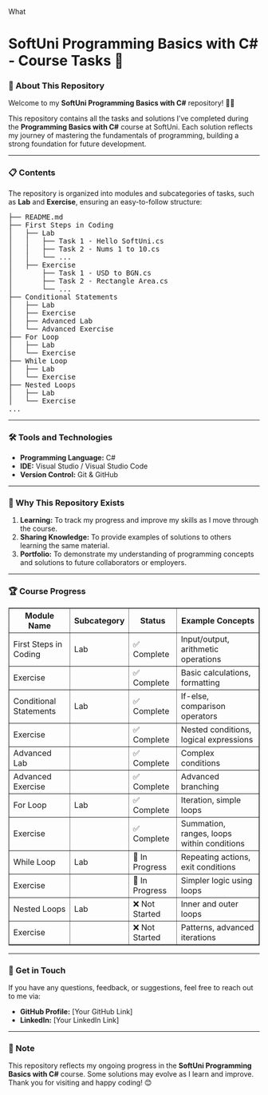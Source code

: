 What <h1>SoftUni Programming Basics with C# - Course Tasks 🚀</h1>
<h3>📖 About This Repository</h3>
<p>Welcome to my <b>SoftUni Programming Basics with C#</b> repository! 👨‍💻</p>
<p>This repository contains all the tasks and solutions I’ve completed during the <b>Programming Basics with C#</b> course at SoftUni. Each solution reflects my journey of mastering the fundamentals of programming, building a strong foundation for future development.</p>
<hr>
<h3>📋 Contents</h3>
<p>The repository is organized into modules and subcategories of tasks, such as <b>Lab</b> and <b>Exercise</b>, ensuring an easy-to-follow structure:</p>
<pre>
├── README.md  
├── First Steps in Coding  
│   ├── Lab  
│   │   ├── Task 1 - Hello SoftUni.cs  
│   │   ├── Task 2 - Nums 1 to 10.cs  
│   │   └── ...  
│   ├── Exercise  
│       ├── Task 1 - USD to BGN.cs  
│       ├── Task 2 - Rectangle Area.cs  
│       └── ...  
├── Conditional Statements  
│   ├── Lab  
│   ├── Exercise  
│   ├── Advanced Lab  
│   └── Advanced Exercise  
├── For Loop  
│   ├── Lab  
│   └── Exercise  
├── While Loop  
│   ├── Lab  
│   └── Exercise  
├── Nested Loops  
│   ├── Lab  
│   └── Exercise  
...  
</pre>
<hr>
<h3>🛠️ Tools and Technologies</h3>
<ul>
	<li><b>Programming Language:</b> C#</li>
	<li><b>IDE:</b> Visual Studio / Visual Studio Code</li>
	<li><b>Version Control:</b> Git & GitHub</li>
</ul>
<hr>
<h3>🤔 Why This Repository Exists</h3>
<ol>
	<li><b>Learning:</b> To track my progress and improve my skills as I move through the course.</li>
	<li><b>Sharing Knowledge:</b> To provide examples of solutions to others learning the same material.</li>
	<li><b>Portfolio:</b> To demonstrate my understanding of programming concepts and solutions to future collaborators or employers.</li>
</ol>
<hr>
<h3>🏆 Course Progress</h3>
<table border="1">
  <thead>
    <tr>
      <th>Module Name</th>
      <th>Subcategory</th>
      <th>Status</th>
      <th>Example Concepts</th>
    </tr>
  </thead>
  <tbody>
    <tr>
      <td>First Steps in Coding</td>
      <td>Lab</td>
      <td>✅ Complete</td>
      <td>Input/output, arithmetic operations</td>
    </tr>
    <tr>
      <td>Exercise</td>
      <td></td>
      <td>✅ Complete</td>
      <td>Basic calculations, formatting</td>
    </tr>
    <tr>
      <td>Conditional Statements</td>
      <td>Lab</td>
      <td>✅ Complete</td>
      <td>If-else, comparison operators</td>
    </tr>
    <tr>
      <td>Exercise</td>
      <td></td>
      <td>✅ Complete</td>
      <td>Nested conditions, logical expressions</td>
    </tr>
    <tr>
      <td>Advanced Lab</td>
      <td></td>
      <td>✅ Complete</td>
      <td>Complex conditions</td>
    </tr>
    <tr>
      <td>Advanced Exercise</td>
      <td></td>
      <td>✅ Complete</td>
      <td>Advanced branching</td>
    </tr>
    <tr>
      <td>For Loop</td>
      <td>Lab</td>
      <td>✅ Complete</td>
      <td>Iteration, simple loops</td>
    </tr>
    <tr>
      <td>Exercise</td>
      <td></td>
      <td>✅ Complete</td>
      <td>Summation, ranges, loops within conditions</td>
    </tr>
    <tr>
      <td>While Loop</td>
      <td>Lab</td>
      <td>🚧 In Progress</td>
      <td>Repeating actions, exit conditions</td>
    </tr>
    <tr>
      <td>Exercise</td>
      <td></td>
      <td>🚧 In Progress</td>
      <td>Simpler logic using loops</td>
    </tr>
    <tr>
      <td>Nested Loops</td>
      <td>Lab</td>
      <td>❌ Not Started</td>
      <td>Inner and outer loops</td>
    </tr>
    <tr>
      <td>Exercise</td>
      <td></td>
      <td>❌ Not Started</td>
      <td>Patterns, advanced iterations</td>
    </tr>
  </tbody>
</table>
<hr>
<h3>🌟 Get in Touch</h3>
<p>If you have any questions, feedback, or suggestions, feel free to reach out to me via:</p>
<ul>
	<li><b>GitHub Profile:</b> [Your GitHub Link]</li>
	<li><b>LinkedIn:</b> [Your LinkedIn Link]</li>
</ul>
<hr>
<h3>📢 Note</h3>
<p>This repository reflects my ongoing progress in the <b>SoftUni Programming Basics with C#</b> course. Some solutions may evolve as I learn and improve. Thank you for visiting and happy coding! 😊</p>
